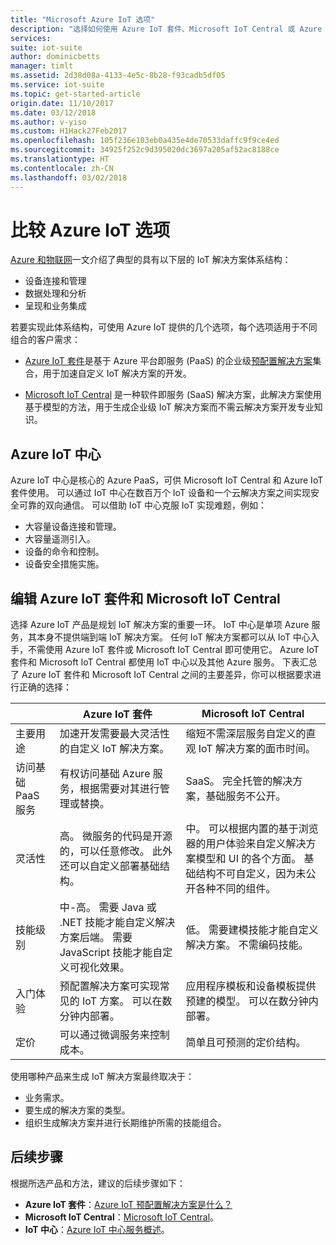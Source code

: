 ```yaml
---
title: "Microsoft Azure IoT 选项"
description: "选择如何使用 Azure IoT 套件、Microsoft IoT Central 或 Azure IoT 中心实现 IoT 解决方案。"
services: 
suite: iot-suite
author: dominicbetts
manager: timlt
ms.assetid: 2d38d08a-4133-4e5c-8b28-f93cadb5df05
ms.service: iot-suite
ms.topic: get-started-article
origin.date: 11/10/2017
ms.date: 03/12/2018
ms.author: v-yiso
ms.custom: H1Hack27Feb2017
ms.openlocfilehash: 105f236e103eb0a435e4de70533daffc9f9ce4ed
ms.sourcegitcommit: 34925f252c9d395020dc3697a205af52ac8188ce
ms.translationtype: HT
ms.contentlocale: zh-CN
ms.lasthandoff: 03/02/2018
---
```

# <a name="compare-azure-iot-options"></a>比较 Azure IoT 选项

[Azure 和物联网](iot-suite-what-is-azure-iot.md)一文介绍了典型的具有以下层的 IoT 解决方案体系结构：

* 设备连接和管理
* 数据处理和分析
* 呈现和业务集成

若要实现此体系结构，可使用 Azure IoT 提供的几个选项，每个选项适用于不同组合的客户需求：

* [Azure IoT 套件](index.md)是基于 Azure 平台即服务 (PaaS) 的企业级[预配置解决方案](iot-suite-what-are-preconfigured-solutions.md)集合，用于加速自定义 IoT 解决方案的开发。

* [Microsoft IoT Central](https://www.microsoft.com/internet-of-things/iot-central-saas-solutions) 是一种软件即服务 (SaaS) 解决方案，此解决方案使用基于模型的方法，用于生成企业级 IoT 解决方案而不需云解决方案开发专业知识。

## <a name="azure-iot-hub"></a>Azure IoT 中心

Azure IoT 中心是核心的 Azure PaaS，可供 Microsoft IoT Central 和 Azure IoT 套件使用。 可以通过 IoT 中心在数百万个 IoT 设备和一个云解决方案之间实现安全可靠的双向通信。 可以借助 IoT 中心克服 IoT 实现难题，例如：

* 大容量设备连接和管理。
* 大容量遥测引入。
* 设备的命令和控制。
* 设备安全措施实施。

## <a name="compare-azure-iot-suite-and-microsoft-iot-central"></a>编辑 Azure IoT 套件和 Microsoft IoT Central

选择 Azure IoT 产品是规划 IoT 解决方案的重要一环。 IoT 中心是单项 Azure 服务，其本身不提供端到端 IoT 解决方案。 任何 IoT 解决方案都可以从 IoT 中心入手，不需使用 Azure IoT 套件或 Microsoft IoT Central 即可使用它。 Azure IoT 套件和 Microsoft IoT Central 都使用 IoT 中心以及其他 Azure 服务。 下表汇总了 Azure IoT 套件和 Microsoft IoT Central 之间的主要差异，你可以根据要求进行正确的选择：

|                        | Azure IoT 套件 | Microsoft IoT Central |
| ---------------------- | --------- | ----------- |
| 主要用途 | 加速开发需要最大灵活性的自定义 IoT 解决方案。 | 缩短不需深层服务自定义的直观 IoT 解决方案的面市时间。 |
| 访问基础 PaaS 服务          | 有权访问基础 Azure 服务，根据需要对其进行管理或替换。 | SaaS。 完全托管的解决方案，基础服务不公开。 |
| 灵活性            | 高。 微服务的代码是开源的，可以任意修改。 此外还可以自定义部署基础结构。| 中。 可以根据内置的基于浏览器的用户体验来自定义解决方案模型和 UI 的各个方面。 基础结构不可自定义，因为未公开各种不同的组件。|
| 技能级别                 | 中-高。 需要 Java 或 .NET 技能才能自定义解决方案后端。 需要 JavaScript 技能才能自定义可视化效果。 | 低。 需要建模技能才能自定义解决方案。 不需编码技能。 |
| 入门体验 | 预配置解决方案可实现常见的 IoT 方案。 可以在数分钟内部署。 | 应用程序模板和设备模板提供预建的模型。 可以在数分钟内部署。 |
| 定价                | 可以通过微调服务来控制成本。 | 简单且可预测的定价结构。 |

使用哪种产品来生成 IoT 解决方案最终取决于：

* 业务需求。
* 要生成的解决方案的类型。
* 组织生成解决方案并进行长期维护所需的技能组合。

## <a name="next-steps"></a>后续步骤

根据所选产品和方法，建议的后续步骤如下：

* **Azure IoT 套件**：[Azure IoT 预配置解决方案是什么？](iot-suite-what-are-preconfigured-solutions.md)
* **Microsoft IoT Central**：[Microsoft IoT Central](https://www.microsoft.com/internet-of-things/iot-central-saas-solutions)。
* **IoT 中心**：[Azure IoT 中心服务概述](../iot-hub/iot-hub-what-is-iot-hub.md)。

